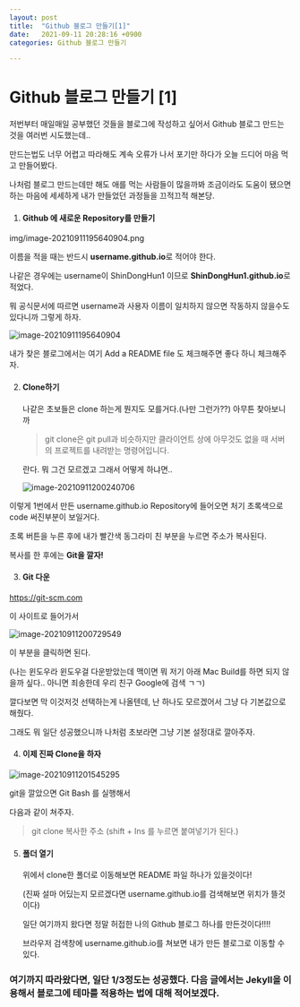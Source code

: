 ```yaml
---
layout: post
title:  "Github 블로그 만들기[1]"
date:   2021-09-11 20:28:16 +0900
categories: Github 블로그 만들기

---
```


# **Github 블로그 만들기 [1]**



저번부터 매일매일 공부했던 것들을 블로그에 작성하고 싶어서 Github 블로그 만드는것을 여러번 시도했는데.. 

만드는법도 너무 어렵고 따라해도 계속 오류가 나서 포기만 하다가 오늘 드디어 마음 먹고 만들어봤다.

나처럼 블로그 만드는데만 해도 애를 먹는 사람들이 많을까봐 조금이라도 도움이 됐으면 하는 마음에 세세하게 내가 만들었던 과정들을 끄적끄적 해본당.





1. ####  Github 에 새로운 Repository를 만들기

img/image-20210911195640904.png

 이름을 적을 때는 반드시 **username.github.io**로 적어야 한다.  

 나같은 경우에는 username이 ShinDongHun1 이므로 **ShinDongHun1.github.io**로 적었다.

 뭐 공식문서에 따르면 username과 사용자 이름이 일치하지 않으면 작동하지 않을수도 있다니까 그렇게 하자.

 ![image-20210911195640904](https://raw.githubusercontent.com/ShinDongHun1/image_repo/main/img/image-20210911195640904.png)

 내가 찾은 블로그에서는 여기 Add a README file 도 체크해주면 좋다 하니 체크해주자.





2. ####  **Clone하기**

   나같은 초보들은 clone 하는게 뭔지도 모를거다.(나만 그런가??) 아무튼 찾아보니까 

   > git clone은 git pull과 비슷하지만 클라이언트 상에 아무것도 없을 때 서버의 프로젝트를 내려받는 명령어입니다.
   >
   > 

   란다. 뭐 그건 모르겠고 그래서 어떻게 하냐면..

   

   ![image-20210911200240706](https://raw.githubusercontent.com/ShinDongHun1/image_repo/main/img/image-20210911200240706.png)

 이렇게 1번에서 만든 username.github.io Repository에 들어오면 처기 초록색으로 code 써진부분이 보일거다.

 초록 버튼을 누른 후에 내가 빨간색 동그라미 친 부분을 누르면 주소가 복사된다. 

복사를 한 후에는 **Git을 깔자!**  



3. #### Git 다운

https://git-scm.com 

이 사이트로 들어가서

![image-20210911200729549](https://raw.githubusercontent.com/ShinDongHun1/image_repo/main/img/image-20210911200729549.png)

이 부분을 클릭하면 된다. 

(나는 윈도우라 윈도우걸 다운받았는데 맥이면 뭐 저기 아래 Mac Build를 하면 되지 않을까 싶다.. 아니면 죄송한데 우리 친구 Google에 검색 ㄱㄱ)

깔다보면 막 이것저것 선택하는게 나올텐데, 난 하나도 모르겠어서 그냥 다 기본값으로 해줬다.

그래도 뭐 일단 성공했으니까 나처럼 초보라면 그냥 기본 설정대로 깔아주자.



4. #### 이제 진짜 Clone을 하자

   

![image-20210911201545295](https://raw.githubusercontent.com/ShinDongHun1/image_repo/main/img/image-20210911201545295.png)



 git을 깔았으면 Git Bash 를 실행해서 

다음과 같이 쳐주자. 

> git clone 복사한 주소 (shift + Ins 를 누르면 붙여넣기가 된다.)



5. #### 폴더 열기

   위에서 clone한 폴더로 이동해보면 README 파일 하나가 있을것이다!

   (진짜 설마 어딨는지 모르겠다면 username.github.io를 검색해보면 위치가 뜰것이다)

   일단 여기까지 왔다면 정말 허접한 나의  Github 블로그 하나를 만든것이다!!!!

   브라우저 검색창에 username.github.io를 쳐보면 내가 만든 블로그로 이동할 수 있다.



### 여기까지 따라왔다면, 일단 1/3정도는 성공했다. 다음 글에서는 Jekyll을 이용해서 블로그에 테마를 적용하는 법에 대해 적어보겠다.